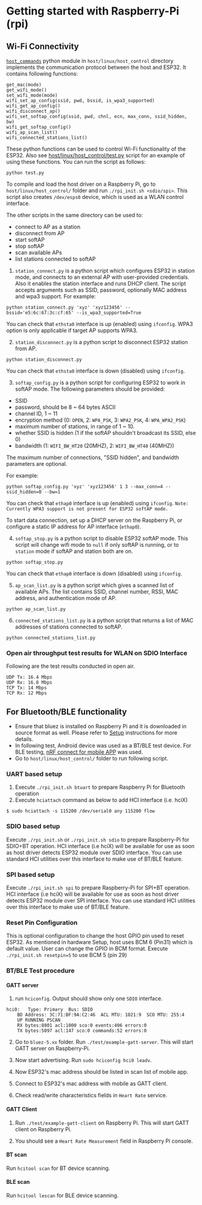 # Getting started with Raspberry-Pi (rpi)

## Wi-Fi Connectivity

[`host_commands`](../../host/linux/host_control/host_commands) python module in `host/linux/host_control` directory implements the communication protocol between the host and ESP32. It contains following functions:
```
get_mac(mode)
get_wifi_mode()
set_wifi_mode(mode)
wifi_set_ap_config(ssid, pwd, bssid, is_wpa3_supported)
wifi_get_ap_config()
wifi_disconnect_ap()
wifi_set_softap_config(ssid, pwd, chnl, ecn, max_conn, ssid_hidden, bw)
wifi_get_softap_config()
wifi_ap_scan_list()
wifi_connected_stations_list()
```

These python functions can be used to control Wi-Fi functionality of the ESP32. Also see [host/linux/host_control/test.py](../../host/linux/host_control/test.py) script for an example of using these functions. You can run the script as follows:
```
python test.py
```

To compile and load the host driver on a Raspberry Pi, go to `host/linux/host_control/` folder and run `./rpi_init.sh <sdio/spi>`. This script also creates `/dev/esps0` device, which is used as a WLAN control interface.

The other scripts in the same directory can be used to:

- connect to AP as a station
- disconnect from AP
- start softAP
- stop softAP
- scan available APs
- list stations connected to softAP

1. `station_connect.py` is a python script which configures ESP32 in station mode, and connects to an external AP with user-provided credentials. Also it enables the station interface and runs DHCP client. The script accepts arguments such as SSID, password, optionally MAC address and wpa3 support. For example:

```
python station_connect.py 'xyz' 'xyz123456' --bssid='e5:6c:67:3c:cf:65' --is_wpa3_supported=True
```

You can check that `ethsta0` interface is up (enabled) using `ifconfig`. WPA3 option is only applicable if target AP supports WPA3.

2. `station_disconnect.py` is a python script to disconnect ESP32 station from AP.

```
python station_disconnect.py
```

You can check that `ethsta0` interface is down (disabled) using `ifconfig`.

3. `softap_config.py` is a python script for configuring ESP32 to work in softAP mode. The following parameters should be provided:

- SSID
- password, should be 8 ~ 64 bytes ASCII
- channel ID, 1 ~ 11
- encryption method (0: `OPEN`, 2: `WPA_PSK`, 3: `WPA2_PSK`, 4: `WPA_WPA2_PSK`)
- maximum number of stations, in range of 1 ~ 10.
- whether SSID is hidden (1 if the softAP shouldn't broadcast its SSID, else 0)
- bandwidth (1: `WIFI_BW_HT20` (20MHZ), 2: `WIFI_BW_HT40` (40MHZ))

The maximum number of connections, "SSID hidden", and bandwidth parameters are optional.

For example:
```
python softap_config.py 'xyz' 'xyz123456' 1 3 --max_conn=4 --ssid_hidden=0 --bw=1
```

You can check that `ethap0` interface is up (enabled) using `ifconfig`.
`Note: Currently WPA3 support is not present for ESP32 softAP mode.`

To start data connection, set up a DHCP server on the Raspberry Pi, or configure a static IP address for AP interface (`ethap0`).

4. `softap_stop.py` is a python script to disable ESP32 softAP mode. This script will change wifi mode to `null` if only softAP is running, or to `station` mode if softAP and station both are on.

```
python softap_stop.py
```

You can check that `ethap0` interface is down (disabled) using `ifconfig`.

5. `ap_scan_list.py` is a python script which gives a scanned list of available APs. The list contains SSID, channel number, RSSI, MAC address, and authentication mode of AP.

```
python ap_scan_list.py
```

6. `connected_stations_list.py` is a python script that returns a list of MAC addresses of stations connected to softAP.

```
python connected_stations_list.py
```

### Open air throughput test results for WLAN on SDIO Interface

Following are the test results conducted in open air.

```
UDP Tx: 16.4 Mbps
UDP Rx: 16.8 Mbps
TCP Tx: 14 Mbps
TCP Rx: 12 Mbps
```

## For Bluetooth/BLE functionality

- Ensure that bluez is installed on Raspberry Pi and it is downloaded in source format as well. Please refer to [Setup](Setup.md) instructions for more details.
- In following test, Android device was used as a BT/BLE test device. For BLE testing, [nRF connect for mobile APP](https://play.google.com/store/apps/details?id=no.nordicsemi.android.mcp&hl=en_IN) was used.
- Go to `host/linux/host_control/` folder to run following script.

### UART based setup
1. Execute `./rpi_init.sh btuart` to prepare Raspberry Pi for Bluetooth operation
2. Execute `hciattach` command as below to add HCI interface (i.e. hciX)
```
$ sudo hciattach -s 115200 /dev/serial0 any 115200 flow
```

### SDIO based setup
Execute `./rpi_init.sh` or `./rpi_init.sh sdio` to prepare Raspberry-Pi for SDIO+BT operation.
HCI interface (i.e hciX) will be available for use as soon as host driver detects ESP32 module over SDIO interface.
You can use standard HCI utilities over this interface to make use of BT/BLE feature.

### SPI based setup
Execute `./rpi_init.sh spi` to prepare Raspberry-Pi for SPI+BT operation.
HCI interface (i.e hciX) will be available for use as soon as host driver detects ESP32 module over SPI interface.
You can use standard HCI utilities over this interface to make use of BT/BLE feature.

### Reset Pin Configuration
This is optional configuration to change the host GPIO pin used to reset ESP32.
As mentioned in hardware Setup, host uses BCM 6 (Pin31) which is default value. User can change the GPIO in BCM format.
Execute `./rpi_init.sh resetpin=5` to use BCM 5 (pin 29)

### BT/BLE Test procedure
#### GATT server

1. run `hciconfig`. Output should show only one `SDIO` interface.
```
hci0:	Type: Primary  Bus: SDIO
	BD Address: 3C:71:BF:9A:C2:46  ACL MTU: 1021:9  SCO MTU: 255:4
	UP RUNNING PSCAN
	RX bytes:8801 acl:1000 sco:0 events:406 errors:0
	TX bytes:5097 acl:147 sco:0 commands:52 errors:0
```
2. Go to `bluez-5.xx` folder. Run `./test/example-gatt-server`. This will start GATT server on Raspberry-Pi.

3. Now start advertising. Run `sudo hciconfig hci0 leadv`.

4. Now ESP32's mac address should be listed in scan list of mobile app.

5. Connect to ESP32's mac address with mobile as GATT client.

6. Check read/write characteristics fields in `Heart Rate` service.

#### GATT Client

1. Run `./test/example-gatt-client` on Raspberry Pi. This will start GATT client on Raspberry Pi.

2. You should see a `Heart Rate Measurement` field in Raspberry Pi console.

#### BT scan

Run `hcitool scan` for BT device scanning.

#### BLE scan

Run `hcitool lescan` for BLE device scanning.
